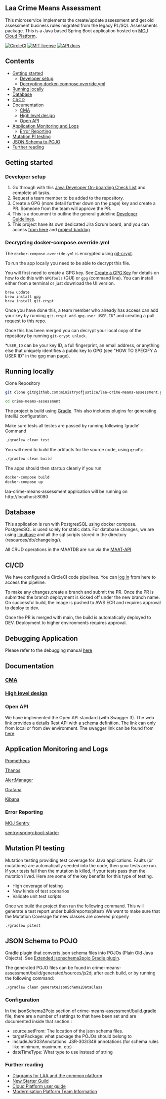 ## Laa Crime Means Assessment

This microservice implements the create/update assessment and get old assessment business rules migrated from the legacy PL/SQL Assessments package.
This is a Java based Spring Boot application hosted on [MOJ Cloud Platform](https://user-guide.cloud-platform.service.justice.gov.uk/documentation/concepts/about-the-cloud-platform.html).

[![CircleCI](https://dl.circleci.com/status-badge/img/gh/ministryofjustice/laa-crime-means-assessment/tree/main.svg?style=shield)](https://dl.circleci.com/status-badge/redirect/gh/ministryofjustice/laa-crime-means-assessment/tree/main)
[![MIT license](https://img.shields.io/badge/License-MIT-blue.svg)](LICENSE)
[![API docs](https://img.shields.io/badge/API_docs_-view-85EA2D.svg?logo=swagger)](https://laa-crime-means-assessment-dev.apps.live.cloud-platform.service.justice.gov.uk/open-api/swagger-ui/index.html)

## Contents

- [Getting started](#getting-started)
  - [Developer setup](#developer-setup)
  - [Decrypting docker-compose.override.yml](#decrypting-docker-composeoverrideyml)
- [Running locally](#running-locally)
- [Database](#database)
- [CI/CD](#cicd)
- [Documentation](#documentation)
  - [CMA](#cma)
  - [High level design](#high-level-design)
  - [Open API](#open-api)
- [Application Monitoring and Logs](#application-monitoring-and-logs)
  - [Error Reporting](#error-reporting)
- [Mutation PI testing](#mutation-pi-testing)
- [JSON Schema to POJO](#json-schema-to-pojo)
- [Further reading](#further-reading)

## Getting started

### Developer setup

1. Go through with this [Java Developer On-boarding Check List](https://dsdmoj.atlassian.net/wiki/spaces/ASLST/pages/3738468667/Java+Developer+Onboarding+Check+List/) and complete all tasks.
2. Request a team member to be added to the repository.
3. Create a GPG (more detail further down on the page) key and create a PR. Someone from the team will approve the PR.
4. This is a document to outline the general guideline [Developer Guidelines](https://dsdmoj.atlassian.net/wiki/spaces/ASLST/pages/3896049821/Developer+Guidelines).
5. This project have its own dedicated Jira Scrum board, and you can access [from here](https://dsdmoj.atlassian.net/jira/software/projects/LCAM/boards/881) and [project backlog](https://dsdmoj.atlassian.net/jira/software/projects/LCAM/boards/881/backlog)

### Decrypting docker-compose.override.yml

The `docker-compose.override.yml` is encrypted using [git-crypt](https://github.com/AGWA/git-crypt).

To run the app locally you need to be able to decrypt this file.

You will first need to create a GPG key. See [Create a GPG Key](https://docs.publishing.service.gov.uk/manual/create-a-gpg-key.html) for details on how to do this with `GPGTools` (GUI) or `gpg` (command line).
You can install either from a terminal or just download the UI version.

```
brew update
brew install gpg
brew install git-crypt
```

Once you have done this, a team member who already has access can add your key by running `git-crypt add-gpg-user USER_ID`\* and creating a pull request to this repo.

Once this has been merged you can decrypt your local copy of the repository by running `git-crypt unlock`.

\*`USER_ID` can be your key ID, a full fingerprint, an email address, or anything else that uniquely identifies a public key to GPG (see "HOW TO SPECIFY A USER ID" in the gpg man page).

## Running locally

Clone Repository

```sh
git clone git@github.com:ministryofjustice/laa-crime-means-assessment.git

cd crime-means-assessment
```

The project is build using [Gradle](https://gradle.org/). This also includes plugins for generating IntelliJ configuration.

Make sure tests all testes are passed by running following ‘gradle’ Command

```sh
./gradlew clean test
```

You will need to build the artifacts for the source code, using `gradle`.

```sh
./gradlew clean build
```

The apps should then startup cleanly if you run

```sh
docker-compose build
docker-compose up
```

laa-crime-means-assessment application will be running on http://localhost:8080

## Database

This application is run with PostgresSQL using docker compose. PostgresSQL is used solely for static data.
For database changes, we are using [liquibase]() and all the sql scripts stored in the directory (resources/db/changelog/).

All CRUD operations in the MAATDB are run via the [MAAT-API](https://github.com/ministryofjustice/laa-maat-court-data-api)

## CI/CD

We have configured a CircleCI code pipelines. You can [log in](https://app.circleci.com/pipelines/github/ministryofjustice/laa-crime-means-assessment) from here to access the pipeline.

To make any changes,create a branch and submit the PR. Once the PR is submitted the branch deployment is kicked off under the new branch name.
On successful build, the image is pushed to AWS ECR and requires approval to deploy to dev.

Once the PR is merged with main, the build is automatically deployed to DEV. Deployment to higher environments requires approval.

## Debugging Application

Please refer to the debugging manual [here](https://dsdmoj.atlassian.net/wiki/spaces/~360899610/pages/3846439496/Debugging+crime-means-assessment)

## Documentation

### [CMA](https://dsdmoj.atlassian.net/wiki/spaces/ASLST/pages/3917447206/Crime+Means+Assessment+Service+CMA)

### [High level design](https://dsdmoj.atlassian.net/wiki/spaces/LAACP/pages/3673751570/Means+Assessment+-+High+level+Design+Approach)

### Open API

We have implemented the Open API standard (with Swagger 3). The web link provides a details Rest API with a schema definition. The link can only from local or from dev environment.
The swagger link can be found from [here](http://localhost:8080/open-api/docs.html)

## Application Monitoring and Logs

[Prometheus](https://prometheus.cloud-platform.service.justice.gov.uk)

[Thanos](https://thanos.live.cloud-platform.service.justice.gov.uk)

[AlertManager](https://alertmanager.cloud-platform.service.justice.gov.uk)

[Grafana](https://grafana.cloud-platform.service.justice.gov.uk)

[Kibana](https://kibana.cloud-platform.service.justice.gov.uk)

### Error Reporting

[MOJ Sentry](https://sentry.io/organizations/ministryofjustice/projects/laa-crime-means-assessment/?project=6212907)

[sentry-spring-boot-starter](https://github.com/getsentry/sentry-java/tree/main/sentry-spring-boot-starter)

## Mutation PI testing

Mutation testing providing test coverage for Java applications.
Faults (or mutations) are automatically seeded into the code, then your tests are run. If your tests fail then the mutation is killed, if your tests pass then the mutation lived.
Here are some of the key benefits for this type of testing.

- High coverage of testing
- New kinds of test scenarios
- Validate unit test scripts

Once we build the project then run the following command. This will generate a test report under build/reports/pitest/
We want to make sure that the Mutation Coverage for new classes are covered properly

```sh
./gradlew pitest
```

## JSON Schema to POJO

Gradle plugin that converts json schema files into POJOs (Plain Old Java Objects). See [Extended jsonschema2pojo Gradle plugin](https://github.com/jsonschema2dataclass/js2d-gradle).

The generated POJO files can be found in crime-means-assessment/build/generated/sources/js2d, after each build, or by running the following command:

```shell
./gradlew clean generateJsonSchema2DataClass
```

### Configuration

In the jsonSchema2Pojo section of crime-means-assessment/build.gradle file, there are a number of settings to that have
been set and are documented inside that section.:

- source.setFrom: The location of the json schema files.
- targetPackage: what package the POJOs should belong to
- includeJsr303Annotations: JSR-303/349 annotations (for schema rules like minimum, maximum, etc)
- dateTimeType: What type to use instead of string

### Further reading

- [Diagrams for LAA and the common platform](https://dsdmoj.atlassian.net/wiki/spaces/LAACP/pages/1513128006/Diagrams)
- [New Starter Guild](https://dsdmoj.atlassian.net/wiki/spaces/LAA/pages/1391460702/New+Hire+Check+List)
- [Cloud Platform user guide](https://user-guide.cloud-platform.service.justice.gov.uk/#application-logging)
- [Modernisation Platform Team Information](https://user-guide.modernisation-platform.service.justice.gov.uk/#modernisation-platform-team-information)
